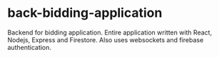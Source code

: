 # back-bidding-application
Backend for bidding application. Entire application written with React, Nodejs, Express and Firestore. Also uses websockets and firebase authentication.

